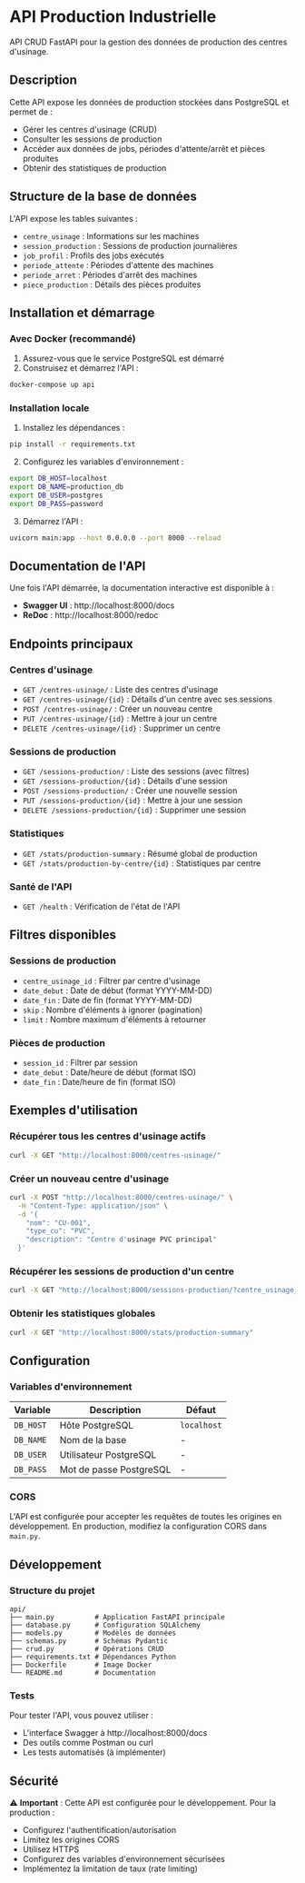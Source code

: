 # API Production Industrielle

API CRUD FastAPI pour la gestion des données de production des centres d'usinage.

## Description

Cette API expose les données de production stockées dans PostgreSQL et permet de :

-   Gérer les centres d'usinage (CRUD)
-   Consulter les sessions de production
-   Accéder aux données de jobs, périodes d'attente/arrêt et pièces produites
-   Obtenir des statistiques de production

## Structure de la base de données

L'API expose les tables suivantes :

-   `centre_usinage` : Informations sur les machines
-   `session_production` : Sessions de production journalières
-   `job_profil` : Profils des jobs exécutés
-   `periode_attente` : Périodes d'attente des machines
-   `periode_arret` : Périodes d'arrêt des machines
-   `piece_production` : Détails des pièces produites

## Installation et démarrage

### Avec Docker (recommandé)

1. Assurez-vous que le service PostgreSQL est démarré
2. Construisez et démarrez l'API :

```bash
docker-compose up api
```

### Installation locale

1. Installez les dépendances :

```bash
pip install -r requirements.txt
```

2. Configurez les variables d'environnement :

```bash
export DB_HOST=localhost
export DB_NAME=production_db
export DB_USER=postgres
export DB_PASS=password
```

3. Démarrez l'API :

```bash
uvicorn main:app --host 0.0.0.0 --port 8000 --reload
```

## Documentation de l'API

Une fois l'API démarrée, la documentation interactive est disponible à :

-   **Swagger UI** : http://localhost:8000/docs
-   **ReDoc** : http://localhost:8000/redoc

## Endpoints principaux

### Centres d'usinage

-   `GET /centres-usinage/` : Liste des centres d'usinage
-   `GET /centres-usinage/{id}` : Détails d'un centre avec ses sessions
-   `POST /centres-usinage/` : Créer un nouveau centre
-   `PUT /centres-usinage/{id}` : Mettre à jour un centre
-   `DELETE /centres-usinage/{id}` : Supprimer un centre

### Sessions de production

-   `GET /sessions-production/` : Liste des sessions (avec filtres)
-   `GET /sessions-production/{id}` : Détails d'une session
-   `POST /sessions-production/` : Créer une nouvelle session
-   `PUT /sessions-production/{id}` : Mettre à jour une session
-   `DELETE /sessions-production/{id}` : Supprimer une session

### Statistiques

-   `GET /stats/production-summary` : Résumé global de production
-   `GET /stats/production-by-centre/{id}` : Statistiques par centre

### Santé de l'API

-   `GET /health` : Vérification de l'état de l'API

## Filtres disponibles

### Sessions de production

-   `centre_usinage_id` : Filtrer par centre d'usinage
-   `date_debut` : Date de début (format YYYY-MM-DD)
-   `date_fin` : Date de fin (format YYYY-MM-DD)
-   `skip` : Nombre d'éléments à ignorer (pagination)
-   `limit` : Nombre maximum d'éléments à retourner

### Pièces de production

-   `session_id` : Filtrer par session
-   `date_debut` : Date/heure de début (format ISO)
-   `date_fin` : Date/heure de fin (format ISO)

## Exemples d'utilisation

### Récupérer tous les centres d'usinage actifs

```bash
curl -X GET "http://localhost:8000/centres-usinage/"
```

### Créer un nouveau centre d'usinage

```bash
curl -X POST "http://localhost:8000/centres-usinage/" \
  -H "Content-Type: application/json" \
  -d '{
    "nom": "CU-001",
    "type_cu": "PVC",
    "description": "Centre d'usinage PVC principal"
  }'
```

### Récupérer les sessions de production d'un centre

```bash
curl -X GET "http://localhost:8000/sessions-production/?centre_usinage_id=1&date_debut=2024-01-01&date_fin=2024-01-31"
```

### Obtenir les statistiques globales

```bash
curl -X GET "http://localhost:8000/stats/production-summary"
```

## Configuration

### Variables d'environnement

| Variable  | Description             | Défaut      |
| --------- | ----------------------- | ----------- |
| `DB_HOST` | Hôte PostgreSQL         | `localhost` |
| `DB_NAME` | Nom de la base          | -           |
| `DB_USER` | Utilisateur PostgreSQL  | -           |
| `DB_PASS` | Mot de passe PostgreSQL | -           |

### CORS

L'API est configurée pour accepter les requêtes de toutes les origines en développement.
En production, modifiez la configuration CORS dans `main.py`.

## Développement

### Structure du projet

```
api/
├── main.py          # Application FastAPI principale
├── database.py      # Configuration SQLAlchemy
├── models.py        # Modèles de données
├── schemas.py       # Schémas Pydantic
├── crud.py          # Opérations CRUD
├── requirements.txt # Dépendances Python
├── Dockerfile       # Image Docker
└── README.md        # Documentation
```

### Tests

Pour tester l'API, vous pouvez utiliser :

-   L'interface Swagger à http://localhost:8000/docs
-   Des outils comme Postman ou curl
-   Les tests automatisés (à implémenter)

## Sécurité

⚠️ **Important** : Cette API est configurée pour le développement. Pour la production :

-   Configurez l'authentification/autorisation
-   Limitez les origines CORS
-   Utilisez HTTPS
-   Configurez des variables d'environnement sécurisées
-   Implémentez la limitation de taux (rate limiting)
